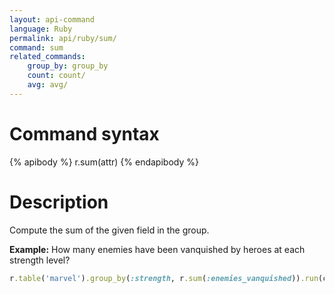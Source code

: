 ```yaml
---
layout: api-command 
language: Ruby
permalink: api/ruby/sum/
command: sum
related_commands:
    group_by: group_by
    count: count/
    avg: avg/
---
```


# Command syntax #

{% apibody %}
r.sum(attr)
{% endapibody %}

# Description #

Compute the sum of the given field in the group.

__Example:__ How many enemies have been vanquished by heroes at each strength level?

```rb
r.table('marvel').group_by(:strength, r.sum(:enemies_vanquished)).run(conn)
```


